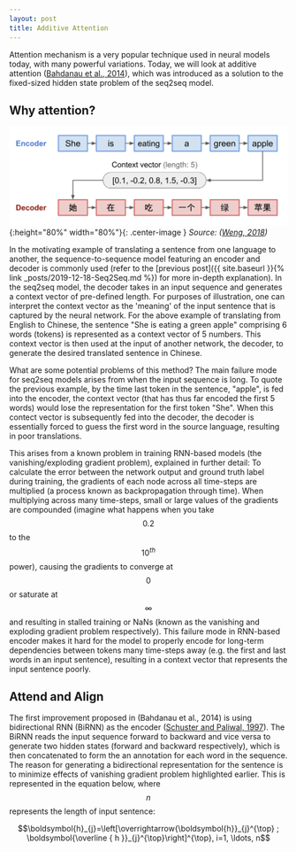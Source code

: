 ```yaml
---
layout: post
title: Additive Attention
---
```


Attention mechanism is a very popular technique used in neural models today, with many powerful variations. Today, we will look at additive attention ([Bahdanau et al., 2014](https://arxiv.org/pdf/1409.0473.pdf)), which was introduced as a solution to the fixed-sized hidden state problem of the seq2seq model.

## Why attention?

![Seq2Seq Model](/images/en2ch.png){:height="80%" width="80%"}{: .center-image }
*Source: ([Weng, 2018](https://lilianweng.github.io/lil-log/2018/06/24/attention-attention.html))*

In the motivating example of translating a sentence from one language to another, the sequence-to-sequence model featuring an encoder and decoder is commonly used (refer to the [previous post]({{ site.baseurl }}{% link _posts/2019-12-18-Seq2Seq.md %}) for more in-depth explanation). In the seq2seq model, the decoder takes in an input sequence and generates a context vector of pre-defined length. For purposes of illustration, one can interpret the context vector as the 'meaning' of the input sentence that is captured by the neural network. For the above example of translating from English to Chinese, the sentence "She is eating a green apple" comprising 6 words (tokens) is represented as a context vector of 5 numbers. This context vector is then used at the input of another network, the decoder, to generate the desired translated sentence in Chinese.

What are some potential problems of this method? The main failure mode for seq2seq models arises from when the input sequence is long. To quote the previous example, by the time last token in the sentence, "apple", is fed into the encoder, the context vector (that has thus far encoded the first 5 words) would lose the representation for the first token "She". When this contect vector is subsequently fed into the decoder, the decoder is essentially forced to guess the first word in the source language, resulting in poor translations. 

This arises from a known problem in training RNN-based models (the vanishing/exploding gradient problem), explained in further detail: To calculate the error between the network output and ground truth label during training, the gradients of each node across all time-steps are multiplied (a process known as backpropagation through time). When multiplying across many time-steps, small or large values of the gradients are compounded (imagine what happens when you take $$0.2$$ to the $$10^{th}$$ power), causing the gradients to converge at $$0$$ or saturate at $$\infty$$ and resulting in stalled training or NaNs (known as the vanishing and exploding gradient problem respectively). This failure mode in RNN-based encoder makes it hard for the model to properly encode for long-term dependencies between tokens many time-steps away (e.g. the first and last words in an input sentence), resulting in a context vector that represents the input sentence poorly.

## Attend and Align

The first improvement proposed in (Bahdanau et al., 2014) is using bidirectional RNN (BiRNN) as the encoder ([Schuster and Paliwal, 1997](https://www.researchgate.net/profile/Mike_Schuster/publication/3316656_Bidirectional_recurrent_neural_networks/links/56861d4008ae19758395f85c.pdf)). The BiRNN reads the input sequence forward to backward and vice versa to generate two hidden states (forward and backward respectively), which is then concatenated to form the an annotation for each word in the sequence. The reason for generating a bidirectional representation for the sentence is to minimize effects of vanishing gradient problem highlighted earlier. This is represented in the equation below, where $$n$$ represents the length of input sentence:

$$\boldsymbol{h}_{j}=\left[\overrightarrow{\boldsymbol{h}}_{j}^{\top} ; \boldsymbol{\overline { h }}_{j}^{\top}\right]^{\top}, i=1, \ldots, n$$
